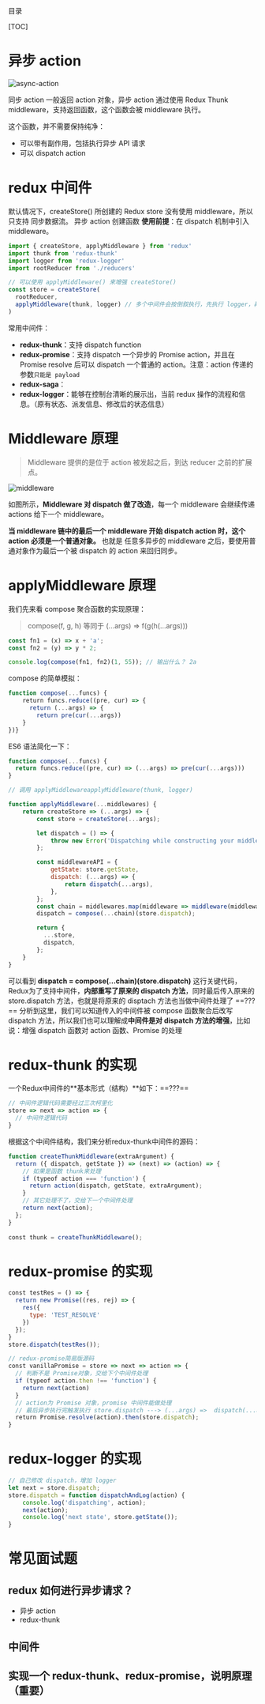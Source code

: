 目录

[TOC]

# 异步 action
![async-action](https://user-images.githubusercontent.com/22387652/85961201-67e10d00-b9db-11ea-8bb7-83e94ae68e6f.png)



同步 action 一般返回 action 对象，异步 action 通过使用 Redux Thunk middleware，支持返回函数，这个函数会被 middleware 执行。

这个函数，并不需要保持纯净：
- 可以带有副作用，包括执行异步 API 请求
- 可以 dispatch action




# redux 中间件

默认情况下，createStore() 所创建的 Redux store 没有使用 middleware，所以只支持 同步数据流。
异步 action 创建函数 **使用前提**：在 dispatch 机制中引入  middleware。
```js
import { createStore, applyMiddleware } from 'redux'
import thunk from 'redux-thunk'
import logger from 'redux-logger'
import rootReducer from './reducers'

// 可以使用 applyMiddleware() 来增强 createStore()
const store = createStore(
  rootReducer,
  applyMiddleware(thunk, logger) // 多个中间件会按倒叙执行，先执行 logger，再执行 thunk
)
```


常用中间件：
- **redux-thunk**：支持 dispatch function
- **redux-promise**：支持 dispatch 一个异步的 Promise action，并且在 Promise resolve 后可以 dispatch 一个普通的 action。注意：action 传递的参数`只能是 payload`
- **redux-saga**：
- **redux-logger**：能够在控制台清晰的展示出，当前 redux 操作的流程和信息。（原有状态、派发信息、修改后的状态信息）


# Middleware 原理
> Middleware 提供的是位于 action 被发起之后，到达 reducer 之前的扩展点。

![middleware](https://user-images.githubusercontent.com/22387652/85962710-b7780680-b9e4-11ea-96c0-88fc2d09798c.png)

如图所示，**Middleware 对 dispatch 做了改造**，每一个 middleware 会继续传递 actions 给下一个 middleware。

**当 middleware 链中的最后一个 middleware 开始 dispatch action 时，这个 action 必须是一个普通对象。** 也就是 任意多异步的 middleware 之后，要使用普通对象作为最后一个被 dispatch 的 action 来回归同步。



# applyMiddleware 原理
我们先来看 compose 聚合函数的实现原理：
> compose(f, g, h) 等同于 (...args) => f(g(h(...args)))
```js
const fn1 = (x) => x + 'a';
const fn2 = (y) => y * 2;

console.log(compose(fn1, fn2)(1, 55)); // 输出什么？ 2a
```
compose 的简单模拟：
```js
function compose(...funcs) {
    return funcs.reduce((pre, cur) => { 
      return (...args) => { 
        return pre(cur(...args))        
    }    
})}
```
ES6 语法简化一下：
```js
function compose(...funcs) {
  return funcs.reduce((pre, cur) => (...args) => pre(cur(...args)))
}
```

```js
// 调用 applyMiddlewareapplyMiddleware(thunk, logger)

function applyMiddleware(...middlewares) {
    return createStore => (...args) => {
        const store = createStore(...args);

        let dispatch = () => {
            throw new Error('Dispatching while constructing your middleware is not allowed. ' + 'Other middleware would not be applied to this dispatch.')
        };

        const middlewareAPI = {
            getState: store.getState,
            dispatch: (...args) => {
                return dispatch(...args),
            },
        };
        const chain = middlewares.map(middleware => middleware(middlewareAPI));
        dispatch = compose(...chain)(store.dispatch);

        return {
          ...store,
          dispatch,
        };
    }
}
```
可以看到 **dispatch = compose(...chain)(store.dispatch)** 这行关键代码，Redux为了支持中间件，**内部重写了原来的 dispatch 方法**，同时最后传入原来的 store.dispatch 方法，也就是将原来的 disptach 方法也当做中间件处理了 ==???==
分析到这里，我们可以知道传入的中间件被 compose 函数聚合后改写 dispatch 方法，所以我们也可以理解成**中间件是对 dispatch 方法的增强**，比如说：增强 dispatch 函数对 action 函数、Promise 的处理


# redux-thunk 的实现
一个Redux中间件的**基本形式（结构）**如下：==???==
```js
// 中间件逻辑代码需要经过三次柯里化
store => next => action => {
  // 中间件逻辑代码
}
```
根据这个中间件结构，我们来分析redux-thunk中间件的源码：
```js
function createThunkMiddleware(extraArgument) {
  return ({ dispatch, getState }) => (next) => (action) => {  
    // 如果是函数 thunk来处理   
    if (typeof action === 'function') {      
      return action(dispatch, getState, extraArgument);    
    }    
    // 其它处理不了，交给下一个中间件处理   
    return next(action); 
  };
}
  
const thunk = createThunkMiddleware();
```

# redux-promise 的实现
```js
const testRes = () => {      
  return new Promise((res, rej) => {         
    res({              
      type: 'TEST_RESOLVE'          
    })      
  });  
}  
store.dispatch(testRes());

// redux-promise简易版源码
const vanillaPromise = store => next => action => {  
  // 判断不是 Promise对象，交给下个中间件处理 
  if (typeof action.then !== 'function') {  
    return next(action) 
  } 
  // action为 Promise 对象，promise 中间件能做处理
  // 最后异步执行完触发执行 store.dispatch ---> (...args) =>  dispatch(...args)
  return Promise.resolve(action).then(store.dispatch);
}
```

# redux-logger 的实现
```js
// 自己修改 dispatch，增加 logger
let next = store.dispatch;
store.dispatch = function dispatchAndLog(action) {
    console.log('dispatching', action);
    next(action);
    console.log('next state', store.getState());
}
```

# 常见面试题
## redux 如何进行异步请求？
  - 异步 action
  - redux-thunk
## 中间件
## 实现一个 redux-thunk、redux-promise，说明原理（重要）